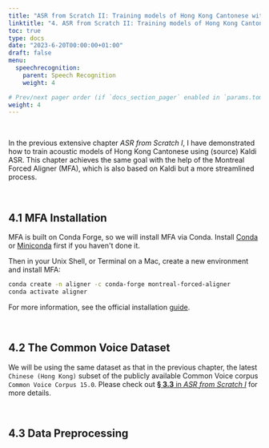 ```yaml
---
title: "ASR from Scratch II: Training models of Hong Kong Cantonese with MFA implementation"
linktitle: "4. ASR from Scratch II: Training models of Hong Kong Cantonese with MFA implementation"
toc: true
type: docs
date: "2023-6-20T00:00:00+01:00"
draft: false
menu:
  speechrecognition:
    parent: Speech Recognition
    weight: 4

# Prev/next pager order (if `docs_section_pager` enabled in `params.toml`)
weight: 4
---
```


<br> 

In the previous extensive chapter *ASR from Scratch I*, I have demonstrated how to train acoustic models of Hong Kong Cantonese using (source) Kaldi ASR. This chapter achieves the same goal with the help of the Montreal Forced Aligner (MFA), which is also based on Kaldi but a more streamlined process.

<br> 

## 4.1 MFA Installation

MFA is built on Conda Forge, so we will install MFA via Conda. Install [Conda](https://docs.conda.io/projects/conda/en/latest/user-guide/install/index.html) or [Miniconda](https://docs.conda.io/projects/miniconda/en/latest/) first if you haven't done it.

Then in your Unix Shell, or Terminal on a Mac, create a new environment and install MFA:
```bash
conda create -n aligner -c conda-forge montreal-forced-aligner
conda activate aligner
```
For more information, see the official installation [guide](https://montreal-forced-aligner.readthedocs.io/en/latest/installation.html).

<br> 

## 4.2 The Common Voice Dataset

We will be using the same dataset as that in the previous chapter, the latest `Chinese (Hong Kong)` subset of the publicly available Common Voice corpus `Common Voice Corpus 15.0`. Please check out [**§ 3.3** in *ASR from Scratch I*](https://chenzixu.rbind.io/resources/3asr/sr3/#33-the-common-voice-dataset) for more details.

<br> 

## 4.3 Data Preprocessing

```


```